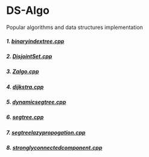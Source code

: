 # DS-Algo
Popular algorithms and data structures implementation

##### 1. [binaryindextree.cpp](https://github.com/legolas-1/DS-Algo/blob/master/binaryindextree.cpp)
##### 2. [DisjointSet.cpp](https://github.com/legolas-1/DS-Algo/blob/master/DisjointSet.cpp)
##### 3. [Zalgo.cpp](https://github.com/legolas-1/DS-Algo/blob/master/Zalgo.cpp)
##### 4. [dijkstra.cpp](https://github.com/legolas-1/DS-Algo/blob/master/dijkstra.cpp)
##### 5. [dynamicsegtree.cpp](https://github.com/legolas-1/DS-Algo/blob/master/dynamicsegtree.cpp)
##### 6. [segtree.cpp](https://github.com/legolas-1/DS-Algo/blob/master/segtree.cpp)
##### 7. [segtreelazypropogation.cpp](https://github.com/legolas-1/DS-Algo/blob/master/segtreelazypropogation.cpp)
##### 8. [stronglyconnectedcomponent.cpp](https://github.com/legolas-1/DS-Algo/blob/master/stronglyconnectedcomponent.cpp)
